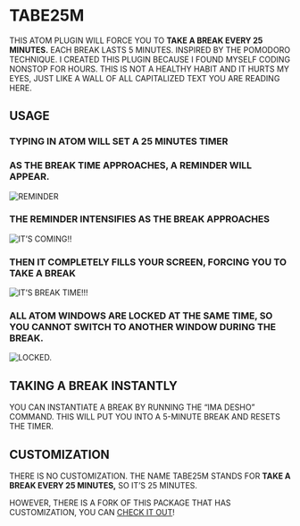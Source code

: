 # TABE25M

THIS ATOM PLUGIN WILL FORCE YOU TO __TAKE A BREAK EVERY 25 MINUTES.__ EACH BREAK LASTS 5 MINUTES. INSPIRED BY THE POMODORO TECHNIQUE.
I CREATED THIS PLUGIN BECAUSE I FOUND MYSELF CODING NONSTOP FOR HOURS.
THIS IS NOT A HEALTHY HABIT AND IT HURTS MY EYES, JUST LIKE A WALL OF ALL CAPITALIZED TEXT YOU ARE READING HERE.

## USAGE

### TYPING IN ATOM WILL SET A 25 MINUTES TIMER

### AS THE BREAK TIME APPROACHES, A REMINDER WILL APPEAR.

![REMINDER](http://i.imgur.com/xT0oj1m.png)

### THE REMINDER INTENSIFIES AS THE BREAK APPROACHES

![IT’S COMING!!](http://i.imgur.com/83Ovow8.png)

### THEN IT COMPLETELY FILLS YOUR SCREEN, FORCING YOU TO TAKE A BREAK

![IT’S BREAK TIME!!!](http://i.imgur.com/swpzNWh.png)

### ALL ATOM WINDOWS ARE LOCKED AT THE SAME TIME, SO YOU CANNOT SWITCH TO ANOTHER WINDOW DURING THE BREAK.

![LOCKED.](http://i.imgur.com/BMVx3Gk.png)


## TAKING A BREAK INSTANTLY

YOU CAN INSTANTIATE A BREAK BY RUNNING THE “IMA DESHO” COMMAND. THIS WILL PUT YOU INTO A 5-MINUTE BREAK AND RESETS THE TIMER.


## CUSTOMIZATION

THERE IS NO CUSTOMIZATION. THE NAME TABE25M STANDS FOR __TAKE A BREAK EVERY 25 MINUTES,__ SO IT’S 25 MINUTES.

HOWEVER, THERE IS A FORK OF THIS PACKAGE THAT HAS CUSTOMIZATION, YOU CAN [CHECK IT OUT](https://atom.io/packages/take-a-break)!
